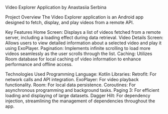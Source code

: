 Video Explorer Application by Anastasiia Serbina 

Project Overview
The Video Explorer application is an Android app designed to fetch, display, and play videos from a remote API. 

Key Features
Home Screen: Displays a list of videos fetched from a remote server, including a loading effect during data retrieval.
Video Details Screen: Allows users to view detailed information about a selected video and play it using ExoPlayer.
Pagination: Implements infinite scrolling to load more videos seamlessly as the user scrolls through the list.
Caching: Utilizes Room database for local caching of video information to enhance performance and offline access.

Technologies Used
Programming Language: Kotlin
Libraries:
Retrofit: For network calls and API integration.
ExoPlayer: For video playback functionality.
Room: For local data persistence.
Coroutines: For asynchronous programming and background tasks.
Paging 3: For efficient loading and displaying of large datasets.
Dagger Hilt: For dependency injection, streamlining the management of dependencies throughout the app.
